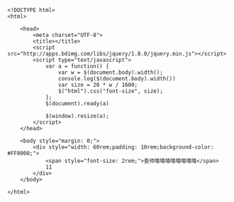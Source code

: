     <!DOCTYPE html>
    <html>

        <head>
            <meta charset="UTF-8">
            <title></title>
            <script src="http://apps.bdimg.com/libs/jquery/1.8.0/jquery.min.js"></script>
            <script type="text/javascript">
                var a = function() {
                    var w = $(document.body).width();
                    console.log($(document.body).width())
                    var size = 20 * w / 1600;
                    $("html").css("font-size", size);
                };
                $(document).ready(a)

                $(window).resize(a);
            </script>
        </head>

        <body style="margin: 0;">
            <div style="width: 60rem;padding: 10rem;background-color: #FF0000;">
                <span style="font-size: 2rem;">查帅嘻嘻嘻嘻嘻嘻嘻嘻</span>
                11
            </div>
        </body>

    </html>